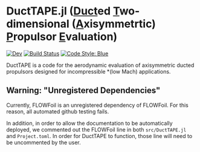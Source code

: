 # DuctTAPE.jl ([Duct]()ed [T]()wo-dimensional ([A]()xisymmetrtic) [P]()ropulsor [E]()valuation)

<!-- [![Stable](https://img.shields.io/badge/docs-stable-blue.svg)](https://flow.byu.edu/DuctTAPE.jl/stable) -->
[![Dev](https://img.shields.io/badge/docs-dev-blue.svg)](https://flow.byu.edu/DuctTAPE.jl/dev)
[![Build Status](https://github.com/byuflowlab/DuctTAPE.jl/actions/workflows/CI.yml/badge.svg?branch=main)](https://github.com/byuflowlab/DuctTAPE.jl/actions/workflows/CI.yml?query=branch%3Amain)
[![Code Style: Blue](https://img.shields.io/badge/code%20style-blue-4495d1.svg)](https://github.com/invenia/BlueStyle)

DuctTAPE is a code for the aerodynamic evaluation of axisymmetric ducted propulsors designed for incompressible *(low Mach) applications.


## Warning: "Unregistered Dependencies"
Currently, FLOWFoil is an unregistered dependency of FLOWFoil.
For this reason, all automated github testing fails.

In addition, in order to allow the documentation to be automatically deployed, we commented out the FLOWFoil line in both `src/DuctTAPE.jl` and `Project.toml`.  In order for DuctTAPE to function, those line will need to be uncommented by the user.
